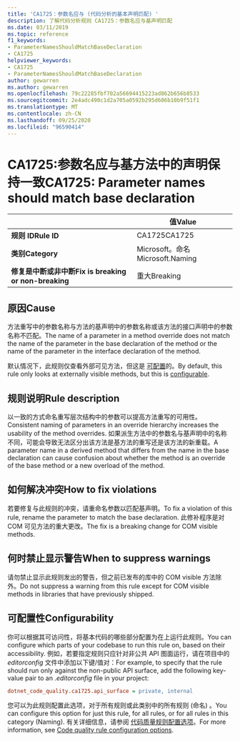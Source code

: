 ```yaml
---
title: 'CA1725：参数名应与 (代码分析的基本声明匹配) '
description: 了解代码分析规则 CA1725：参数名应与基声明匹配
ms.date: 03/11/2019
ms.topic: reference
f1_keywords:
- ParameterNamesShouldMatchBaseDeclaration
- CA1725
helpviewer_keywords:
- CA1725
- ParameterNamesShouldMatchBaseDeclaration
author: gewarren
ms.author: gewarren
ms.openlocfilehash: 79c22285fbf702a56694415223ad862b656b8533
ms.sourcegitcommit: 2e4adc490c1d2a705a0592b295d606b10b9f51f1
ms.translationtype: MT
ms.contentlocale: zh-CN
ms.lasthandoff: 09/25/2020
ms.locfileid: "96590414"
---
```

# <a name="ca1725-parameter-names-should-match-base-declaration"></a><span data-ttu-id="9622d-103">CA1725:参数名应与基方法中的声明保持一致</span><span class="sxs-lookup"><span data-stu-id="9622d-103">CA1725: Parameter names should match base declaration</span></span>

| | <span data-ttu-id="9622d-104">值</span><span class="sxs-lookup"><span data-stu-id="9622d-104">Value</span></span> |
|-|-|
| <span data-ttu-id="9622d-105">**规则 ID**</span><span class="sxs-lookup"><span data-stu-id="9622d-105">**Rule ID**</span></span> |<span data-ttu-id="9622d-106">CA1725</span><span class="sxs-lookup"><span data-stu-id="9622d-106">CA1725</span></span>|
| <span data-ttu-id="9622d-107">**类别**</span><span class="sxs-lookup"><span data-stu-id="9622d-107">**Category**</span></span> |<span data-ttu-id="9622d-108">Microsoft。命名</span><span class="sxs-lookup"><span data-stu-id="9622d-108">Microsoft.Naming</span></span>|
| <span data-ttu-id="9622d-109">**修复是中断或非中断**</span><span class="sxs-lookup"><span data-stu-id="9622d-109">**Fix is breaking or non-breaking**</span></span> |<span data-ttu-id="9622d-110">重大</span><span class="sxs-lookup"><span data-stu-id="9622d-110">Breaking</span></span>|

## <a name="cause"></a><span data-ttu-id="9622d-111">原因</span><span class="sxs-lookup"><span data-stu-id="9622d-111">Cause</span></span>

<span data-ttu-id="9622d-112">方法重写中的参数名称与方法的基声明中的参数名称或该方法的接口声明中的参数名称不匹配。</span><span class="sxs-lookup"><span data-stu-id="9622d-112">The name of a parameter in a method override does not match the name of the parameter in the base declaration of the method or the name of the parameter in the interface declaration of the method.</span></span>

<span data-ttu-id="9622d-113">默认情况下，此规则仅查看外部可见方法，但这是 [可配置](#configurability)的。</span><span class="sxs-lookup"><span data-stu-id="9622d-113">By default, this rule only looks at externally visible methods, but this is [configurable](#configurability).</span></span>

## <a name="rule-description"></a><span data-ttu-id="9622d-114">规则说明</span><span class="sxs-lookup"><span data-stu-id="9622d-114">Rule description</span></span>

<span data-ttu-id="9622d-115">以一致的方式命名重写层次结构中的参数可以提高方法重写的可用性。</span><span class="sxs-lookup"><span data-stu-id="9622d-115">Consistent naming of parameters in an override hierarchy increases the usability of the method overrides.</span></span> <span data-ttu-id="9622d-116">如果派生方法中的参数名与基声明中的名称不同，可能会导致无法区分出该方法是基方法的重写还是该方法的新重载。</span><span class="sxs-lookup"><span data-stu-id="9622d-116">A parameter name in a derived method that differs from the name in the base declaration can cause confusion about whether the method is an override of the base method or a new overload of the method.</span></span>

## <a name="how-to-fix-violations"></a><span data-ttu-id="9622d-117">如何解决冲突</span><span class="sxs-lookup"><span data-stu-id="9622d-117">How to fix violations</span></span>

<span data-ttu-id="9622d-118">若要修复与此规则的冲突，请重命名参数以匹配基声明。</span><span class="sxs-lookup"><span data-stu-id="9622d-118">To fix a violation of this rule, rename the parameter to match the base declaration.</span></span> <span data-ttu-id="9622d-119">此修补程序是对 COM 可见方法的重大更改。</span><span class="sxs-lookup"><span data-stu-id="9622d-119">The fix is a breaking change for COM visible methods.</span></span>

## <a name="when-to-suppress-warnings"></a><span data-ttu-id="9622d-120">何时禁止显示警告</span><span class="sxs-lookup"><span data-stu-id="9622d-120">When to suppress warnings</span></span>

<span data-ttu-id="9622d-121">请勿禁止显示此规则发出的警告，但之前已发布的库中的 COM visible 方法除外。</span><span class="sxs-lookup"><span data-stu-id="9622d-121">Do not suppress a warning from this rule except for COM visible methods in libraries that have previously shipped.</span></span>

## <a name="configurability"></a><span data-ttu-id="9622d-122">可配置性</span><span class="sxs-lookup"><span data-stu-id="9622d-122">Configurability</span></span>

<span data-ttu-id="9622d-123">你可以根据其可访问性，将基本代码的哪些部分配置为在上运行此规则。</span><span class="sxs-lookup"><span data-stu-id="9622d-123">You can configure which parts of your codebase to run this rule on, based on their accessibility.</span></span> <span data-ttu-id="9622d-124">例如，若要指定规则只应针对非公共 API 图面运行，请在项目中的 *editorconfig* 文件中添加以下键/值对：</span><span class="sxs-lookup"><span data-stu-id="9622d-124">For example, to specify that the rule should run only against the non-public API surface, add the following key-value pair to an *.editorconfig* file in your project:</span></span>

```ini
dotnet_code_quality.ca1725.api_surface = private, internal
```

<span data-ttu-id="9622d-125">您可以为此规则配置此选项，对于所有规则或此类别中的所有规则 (命名) 。</span><span class="sxs-lookup"><span data-stu-id="9622d-125">You can configure this option for just this rule, for all rules, or for all rules in this category (Naming).</span></span> <span data-ttu-id="9622d-126">有关详细信息，请参阅 [代码质量规则配置选项](../code-quality-rule-options.md)。</span><span class="sxs-lookup"><span data-stu-id="9622d-126">For more information, see [Code quality rule configuration options](../code-quality-rule-options.md).</span></span>
